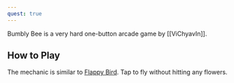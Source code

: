 ```yaml
---
quest: true
---
```


Bumbly Bee is a very hard one-button arcade game by [[ViChyavIn]].

## How to Play

The mechanic is similar to [Flappy Bird](https://en.wikipedia.org/wiki/Flappy_Bird). Tap to fly without hitting any flowers.
